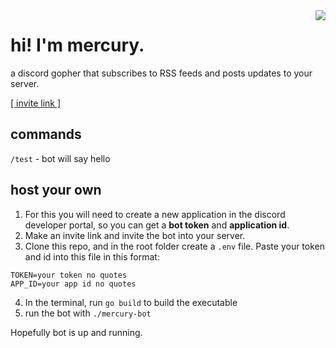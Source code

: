 <img align="right" src="https://github.com/sulphite/mercury-bot/assets/49396588/bf866c24-6d71-47af-9036-a9733b30eae5">

# hi! I'm mercury.

a discord gopher that subscribes to RSS feeds and posts updates to your server.

[[ invite link ]](https://discord.com/api/oauth2/authorize?client_id=1175863171479785654&permissions=8&scope=bot)

## commands

`/test` - bot will say hello

## host your own

1. For this you will need to create a new application in the discord developer portal, so you can get a **bot token** and **application id**.
2. Make an invite link and invite the bot into your server.
3. Clone this repo, and in the root folder create a `.env` file. Paste your token and id into this file in this format:
```
TOKEN=your token no quotes
APP_ID=your app id no quotes
```
4. In the terminal, run `go build` to build the executable
5. run the bot with `./mercury-bot`

Hopefully bot is up and running.
